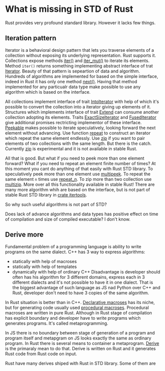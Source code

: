 # What is missing in STD of Rust

Rust provides very profound standard library. However it lacks few things.

## Iteration pattern

Iterator is a behavioral design pattern that lets you traverse elements of a collection without exposing its underlying representation.
Rust supports it. Collections expose methods [iter()](https://doc.rust-lang.org/1.56.1/std/collections/struct.HashMap.html#method.iter) and [iter_mut()](https://doc.rust-lang.org/1.56.1/std/collections/struct.HashMap.html#method.iter_mut) to iterate its elements. Method `iter()` returns something implementing abstract interface of trat [Iterator](https://doc.rust-lang.org/1.56.1/std/iter/trait.Iterator.html). Beauty of that pattern is sepeartion of data and algorithm. Hundreds of algorithms are implemented for based on the simple interface, indeed in Rust it has only one method [next()](https://doc.rust-lang.org/1.56.1/std/iter/trait.Iterator.html#tymethod.next). Having that method implemented for any particualr data type make possible to use any algorithm which is based on the interface.

All collections implement interface of trait [IntoIterator](https://doc.rust-lang.org/1.56.1/core/iter/trait.IntoIterator.html) with help of which it's possible to convert the collection into a iterator giving up elements of it. Structures which implements interface of trait [Extend](https://doc.rust-lang.org/1.56.1/core/iter/trait.Extend.html) can consume another collection adopting its elements. Traits [ExactSizeIterator](https://doc.rust-lang.org/1.56.1/core/iter/trait.ExactSizeIterator.html) and [FusedIterator](https://doc.rust-lang.org/1.56.1/core/iter/trait.FusedIterator.html) give additional promises rectricting implementor of these interface. [Peekable](https://doc.rust-lang.org/1.56.1/std/iter/struct.Peekable.html) makes possible to iterate speculatively, looking forward the next element without advancing. Use function [repeat](https://doc.rust-lang.org/1.56.1/std/iter/fn.repeat.html) to construct an iterator which repeat the same element endlessly. Use [zip](https://doc.rust-lang.org/1.56.1/std/iter/fn.zip.html) if you want to pair elements of two collections with the same length. But there is the catch. Currently [zip](https://doc.rust-lang.org/1.56.1/std/iter/fn.zip.html) is experimental and it is not available in stable Rust.

All that is good. But what if you need to peek more than one element forward? What if you need to repeat an element finite number of times?
At this moment you cant do anything of that easily with Rust STD library.
To speculatively peek more than one element use [multipeek](https://docs.rs/itertools/0.10.3/itertools/fn.multipeek.html). To repeat the same element `n` times use [repeat_n](https://docs.rs/itertools/0.10.3/itertools/fn.repeat_n.html). To zip more than two collection use [multizip](https://docs.rs/itertools/0.10.3/itertools/fn.multizip.html). More over all this functionality available in stable Rust! There are many more algorithm whih are based on the interface, but is not part of stable Rust STD library in [crate itertools](https://docs.rs/itertools/0.10.3/itertools/index.html).

So why such useful algorithms is not part of STD?
<!-- xxx : answer please -->
Does lack of advance algorithms and data types has positive effect on time of compilation and size of compiled executable?
I don't know. <!-- xxx : answer please -->

<!-- - literally -->
<!-- - drive more -->
<!-- - prelude does not include hashmap and other containers, but include ...  -->
<!-- - std does not implement variadic constructor of hashmap, but vector ...  -->
<!-- - variadic make -->
<!-- - type constructors -->

## Derive more

Fundamental problem of a programming language is ability to write programs on the same dialect. C++ has 3 way to express algorithms:
- statically with help of macroses
- statically with help of templates
- dynamically with help of ordinary C++
Disadvantage is developer should often has his algorithm for 3 different domains, express each in 3 different dialects and it's not possible to have it in one dialect.
That is the biggest advantage of such language as JS nad Python over C++ and Rust, developer don't need to have 3 copies of the same algorithm.

In Rust situation is better than in C++. [Declarative macroses](https://www.youtube.com/watch?v=q6paRBbLgNw) has its niche, but for generating code usually used [procedural macroses](https://www.youtube.com/watch?v=geovSK3wMB8). Procedural macroses are written in pure Rust. Although in Rust stage of compilation has explicit boundary and developer have to write programs which generates programs. It's called metaprogramming.

In JS there is no boundary between stage of generation of a program and program itself and metapgram on JS looks exactly the same as ordinary program. In Rust there is several means to container a metaprogram. [Derive](https://doc.rust-lang.org/stable/reference/attributes/derive.html#derive) is the primaraly mean to do that. Derive is written on Rust and it generates Rust code from Rust code on input.

Rust have many derives shiped with Rust in STD library. Some of them are


